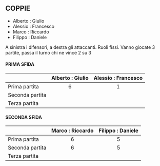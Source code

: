 ## COPPIE

 - Alberto : Giulio
 - Alessio : Francesco
 - Marco : Riccardo
 - Filippo : Daniele

A sinistra i difensori, a destra gli attaccanti. Ruoli fissi.
Vanno giocate 3 partite, passa il turno chi ne vince 2 su 3

#### PRIMA SFIDA
|                |Alberto : Giulio  |Alessio : Francesco                         |
|----------------|:-------------------------------:|:-----------------------------:|
|Prima partita   | 6 | 1 |
|Seconda partita |   |   |
|Terza partita   |   |   |


#### SECONDA SFIDA
|                |Marco : Riccardo  |Filippo : Daniele                         |
|----------------|:-------------------------------:|:-----------------------------:|
|Prima partita   | 6 | 5 |
|Seconda partita | 6 | 5 |
|Terza partita   |   |   |
